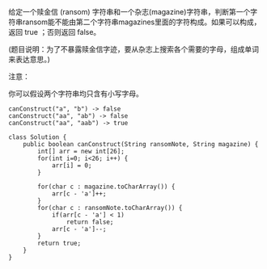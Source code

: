 给定一个赎金信 (ransom) 字符串和一个杂志(magazine)字符串，判断第一个字符串ransom能不能由第二个字符串magazines里面的字符构成。如果可以构成，返回 true ；否则返回 false。

(题目说明：为了不暴露赎金信字迹，要从杂志上搜索各个需要的字母，组成单词来表达意思。)

注意：

你可以假设两个字符串均只含有小写字母。
```
canConstruct("a", "b") -> false
canConstruct("aa", "ab") -> false
canConstruct("aa", "aab") -> true
```
```
class Solution {
    public boolean canConstruct(String ransomNote, String magazine) {
        int[] arr = new int[26];
        for(int i=0; i<26; i++) {
            arr[i] = 0;
        }
        
        for(char c : magazine.toCharArray()) {
            arr[c - 'a']++;
        }
        for(char c : ransomNote.toCharArray()) {
            if(arr[c - 'a'] < 1)
                return false;
            arr[c - 'a']--;
        }
        return true;
    }
}
```